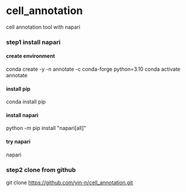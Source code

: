 # cell_annotation
cell annotation tool with napari
### step1 install napari
#### create environment
conda create -y -n annotate -c conda-forge python=3.10
conda activate annotate
#### install pip
conda install pip
#### install napari
python -m pip install "napari[all]"
#### try napari
napari

### step2 clone from github
git clone https://github.com/yin-n/cell_annotation.git